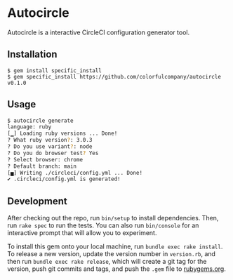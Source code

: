 # Autocircle

Autocircle is a interactive CircleCI configuration generator tool.

## Installation

    $ gem install specific_install
    $ gem specific_install https://github.com/colorfulcompany/autocircle v0.1.0

## Usage

```bash
$ autocircle generate
language: ruby
[▁] Loading ruby versions ... Done!
? What ruby version?: 3.0.3
? Do you use variant?: node
? Do you do browser test? Yes
? Select browser: chrome
? Default branch: main
[▅] Writing ./circleci/config.yml ... Done!
✔︎ .circleci/config.yml is generated!
```

## Development

After checking out the repo, run `bin/setup` to install dependencies. Then, run `rake spec` to run the tests. You can also run `bin/console` for an interactive prompt that will allow you to experiment.

To install this gem onto your local machine, run `bundle exec rake install`. To release a new version, update the version number in `version.rb`, and then run `bundle exec rake release`, which will create a git tag for the version, push git commits and tags, and push the `.gem` file to [rubygems.org](https://rubygems.org).
